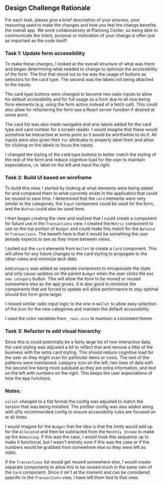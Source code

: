 ## Design Challenge Rationale
For each task, please give a brief description of your process, your reasoning used to make the changes and how you feel the change benefits the overall app. We work collaboratively at Planning Center, so being able to communicate the intent, purpose or motivation of your change is often just as important as the code itself!

### Task 1: Update form accessibility

To make these changes, I looked at the overall structure of what was there and began determining what needed to change
to optimize the accessibility of the form. The first that stood out to me was the usage of buttons as selectors for the
card type. The second was the labels not being attached to the inputs.

The card type buttons were changed to become two radio inputs to allow for default accessibility and for full usage
as a form due to all now being form elements (e.g. using the form action instead of a fetch call). This could also
allow for refactoring the form use a React server function if desired at some point.

The card list was also made navigable and aria-labels added for the card type and card number for a screen reader. I would
imagine that these would somehow be interactive at some point so it would be worthwhile to do it. All inputs were also
given their `for` attributes to properly label them and allow for clicking on the labels to focus the inputs.

I changed the styling of the card type buttons to better match the styling of the rest of the form and reduce cognitive
load for the user to maintain expectations, i.e. label on the left and input the right.

### Task 2: Build UI based on wireframe
To build this view, I started by looking at what elements were being asked for and compared them to what currently
exists in the application that could be reused to save time. I determined that the `card` elements were very similar
to the categories, the `Input` component could be used for the form, and the `Button` could also be used here.

I then began creating the view and realized that I could create a component for future use in the `Transactions` view.
I created the `Metric` component to use on the top portion of `Budget` and could make this match for the `Balance` in
`Transactions`. The benefit here is that it would be something the user already expects to see as they move between
 views.

I pulled out the `card` elements from `Wallet` to create a `Card` component. This will allow for any future changes to
the card styling to propagate to the other views and minimize tech debt.

`AddCategory` was added as separate component to encapsulate the state and only cause updates on the parent `Budget` when
the user clicks the `Add new category` button. This will allow the form to be moved or reused somewhere else as the app
grows. It is also good to minimize the components that are forced to update will allow performance to stay optimal
should this form grow larger.

I reused similar radio input logic to the one in `Wallet` to allow easy selection of the icon for the new categories and
maintain the default accessibility.

I used the color variables from `_root.scss` to maintain a consistent theme.

### Task 3: Refactor to add visual hierarchy
Since this is could potentially be a fairly large list of non-interactive data, the card styling was adjusted a bit to
reflect that and remove a little of the business with the extra card styling. This should reduce cognitive load for the
user as they might scan for particular items or costs. The rest of the patterns were maintained: category icon on the
left, two lines of data with the second line being more subdued as they are extra information, and text on the left with
numbers on the right. This keeps the user expectations of how the app functions.

### Notes:
`eslint` changed to a flat format the config was adjusted to match the version that was being installed. The prettier
config was also added along with a11y recommended config to ensure accessibility rules are focused on at all times.

I would imagine for the `Budget` that the idea is that the limits would add up for the `Allocated` and then be subtracted
from the `Monthly Income` to make up the `Remaining`. If this was the case, I would hook this sequence up to make it
functional, but I wasn't entirely sure if this was the case or if the numbers would be grabbed from somewhere else so
they were left as static.

If the `Transactions` list would get reused somewhere else, I would create separate components to allow this to be reused
much in the same vein of the `Card` component. Since it isn't at the moment and can be considered specific to the
`Transactions` view, I have left them tied to that view.
